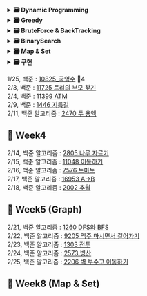 <details>
  <summary>
    <STRONG>
     🗃 Dynamic Programming
    </STRONG>
  </summary>
     <br/>
  <div markdown="1">
  2021, 백준 : [1463 1로 만들기](https://www.acmicpc.net/problem/1463) 🥈3 </br>
  2021, 백준 : [1757 달려달려](https://www.acmicpc.net/problem/1757) 🥇4 </br>
  2021, 백준 : [2748 피보나치수 2](https://www.acmicpc.net/problem/2748) 🥉1 </br>
  2021, 백준 : [15988 1,2,3 더하기 3](https://www.acmicpc.net/problem/15988) 🥈2 </br>
  2021, 백준 : [20500 Ezreal 여눈부터 가네 ㅈㅈ](https://www.acmicpc.net/problem/20500) 🥇5
  01/27, 백준 : [9095 1,2,3 더하기](https://www.acmicpc.net/problem/9095) 🥈3 </br>

  </div>
 </details>
 
 <details>
  <summary>
    <STRONG>
     🗃 Greedy
    </STRONG>
  </summary>
     <br/>
  <div markdown="1">
  2021, 백준 : [1913 달팽이](https://www.acmicpc.net/problem/1913) 🥈4 </br>
  2021, 백준 : [2847 게임을 만든 동준이](https://www.acmicpc.net/problem/2847)🥈4 </br>
  2021, 백준 : [14659 한조서열정리하고옴ㅋㅋ](https://www.acmicpc.net/problem/14659) 🥉2 </br>
  2021, 백준 : [16206 롤케이크](https://www.acmicpc.net/problem/16206)🥈1 </br>
  2021, 백준 : [20044 Project Teams](https://www.acmicpc.net/problem/20044) 🥈4 </br>
  2/28, 백준 : [1026 보물](https://www.acmicpc.net/problem/1026)  </br>
  3/1, 백준 : [11501 주석](https://www.acmicpc.net/problem/11501)  </br>
  3/2, 백준 : [1120번 문자열](https://www.acmicpc.net/problem/1120) </br>
  3/3, 백준 : [11497 통나무 건너뛰기](https://www.acmicpc.net/problem/11497)  </br>
  3/4, 백준 : [12904 A와 B](https://www.acmicpc.net/problem/12904)  </br> 
  3/7, 백준 : [19621 회의실 배정 2](https://www.acmicpc.net/problem/19621)  </br>
  3/8, 백준 : [1182번 부분수열의 합](https://www.acmicpc.net/problem/1182) </br>
  3/10, 백준 : [11722 가장 긴 감소하는 부분 수열](https://www.acmicpc.net/problem/11722) </br>
  3/11, 백준 : [9663번 N Queen](https://www.acmicpc.net/problem/9663) </br>

  </div>
 </details>
 
 
 <details>
  <summary>
    <STRONG>
     🗃 BruteForce & BackTracking
    </STRONG>
  </summary>
     <br/>
  2021, 백준 : [2231 분해합](https://www.acmicpc.net/problem/2231) 🥉2 </br>
  2021, 백준 : [1018 체스판 다시 칠하기](https://www.acmicpc.net/problem/1018) 🥈5</br>
  2021, 백준 : [15649 N과M(1)](https://www.acmicpc.net/problem/15649) 🥈3  </br>
  2021, 백준 : [15650 N과M(2)](https://www.acmicpc.net/problem/15650) 🥈3 </br>
  2021, 백준 : [9663 N-Queen](https://www.acmicpc.net/problem/9663) 🥇5 </br>
  2/8, 백준 : [14888 연산자 끼워넣기](https://www.acmicpc.net/problem/14888) 🥈1  </br>
  </div>
 </details>
 
 
  <details>
  <summary>
    <STRONG>
     🗃 BinarySearch
    </STRONG>
  </summary>
     <br/>
  2021, 백준 : [1920 수찾기](https://www.acmicpc.net/problem/1920)🥈4
  2021, 백준 : [2805 나무 자르기](https://www.acmicpc.net/problem/2805)🥈3
  2021, 백준 : [3079 입국심사](https://www.acmicpc.net/problem/3079)🥈1
  2021, 백준 : [16401 과자 나눠주기](https://www.acmicpc.net/problem/16401)🥈3
  1/26, 백준 : [7795_먹을 것인가 먹힐 것인가](https://www.acmicpc.net/problem/7795) 🥈3 </br>
  </div>
 </details>
 
 <details>
  <summary>
    <STRONG>
     🗃 Map & Set
    </STRONG>
  </summary>
     <br/>
  2/7, 백준 : [10546 배부른 마라토너](https://www.acmicpc.net/problem/10546) 🥈4  </br>
  2/10, 백준 : [17219 비밀번호 찾기](https://www.acmicpc.net/problem/17219) 🥈4 </br> 
  3/14, 백준 : [7785 회사에 있는 사람](https://www.acmicpc.net/problem/7785) 🥈5 </br>
  3/15, 백준 : [1620 나는야 포켓몬 마스터 이다솜](https://www.acmicpc.net/problem/1620) 🥈4 </br>
  3/16, 프로그래머스 : [42577 전화번호 목록](https://programmers.co.kr/learn/courses/30/lessons/42577) 2️⃣ </br>
  3/16, 백준 : [4358 생태학](https://www.acmicpc.net/problem/4358) 🥈1 </br>
  3/17, 백준 : [19583 싸이버 개강총회](https://www.acmicpc.net/problem/19583) 🥈1 </br>
  
  </div>
 </details>
 
<details>
  <summary>
    <STRONG>
     🗃 구현
    </STRONG>
  </summary>
     <br/>
  1/28, 백준 : [1157_단어공부](https://www.acmicpc.net/problem/1157) 🥉1 </br>
  1/31, 백준 : [2442_별찍기5](https://www.acmicpc.net/problem/2442)  🥉3   </br>
  2/1, 백준 : [2443_별찍기6](https://www.acmicpc.net/problem/2443)  🥉3 </br> 
  2/2, 백준 : [1110_더하기 사이클](https://www.acmicpc.net/problem/1110) 🥉1 </br> 
  </div>
 </details>
 
 
1/25, 백준 : [10825_국영수](https://www.acmicpc.net/problem/10825) 🥈4 </br>
2/3, 백준 : [11725 트리의 부모 찾기](https://www.acmicpc.net/problem/11725) </br>
2/4, 백준 : [11399 ATM](https://www.acmicpc.net/problem/11399)  </br>
2/9, 백준 : [1446 지름길](https://www.acmicpc.net/problem/1446)    </br>
2/11, 백준 알고리즘 : [2470 두 용액](https://www.acmicpc.net/problem/2470)   </br>

## 👀 Week4
2/14, 백준 알고리즘 : [2805 나무 자르기](https://www.acmicpc.net/problem/2805)   </br>
2/15, 백준 알고리즘 : [11048 이동하기](https://www.acmicpc.net/problem/11048)  </br> 
2/16, 백준 알고리즘 : [7576 토마토](https://www.acmicpc.net/problem/7576)    </br> 
2/17, 백준 알고리즘 : [16953 A->B](https://www.acmicpc.net/problem/16953)  </br> 
2/18, 백준 알고리즘 : [2002 추월](https://www.acmicpc.net/problem/2002) </br>

## 👀 Week5 (Graph)
2/21, 백준 알고리즘 : [1260 DFS와 BFS](https://www.acmicpc.net/problem/1260) </br>
2/22, 백준 알고리즘 : [9205 맥주 마시면서 걸어가기](https://www.acmicpc.net/problem/9205)   </br>
2/23, 백준 알고리즘 : [1303 전투](https://www.acmicpc.net/problem/1303)   </br>
2/24, 백준 알고리즘 : [2573 빙산](https://www.acmicpc.net/problem/2573)     </br>
2/25, 백준 알고리즘 : [2206 벽 부수고 이동하기](https://www.acmicpc.net/problem/2206)  </br> 


## 👀 Week8 (Map & Set)


